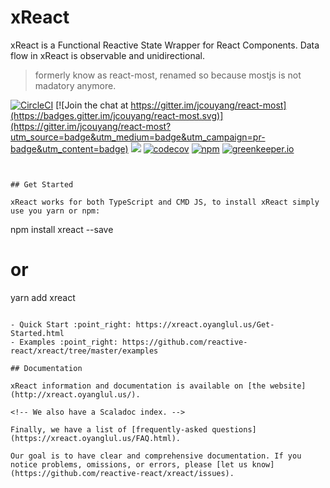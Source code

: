 # xReact

xReact is a Functional Reactive State Wrapper for React Components. Data flow in xReact is observable and unidirectional.

> formerly know as react-most, renamed so because mostjs is not madatory anymore.

[![CircleCI](https://img.shields.io/circleci/project/github/reactive-react/xreact/master.svg)](https://circleci.com/gh/reactive-react/xreact)
[![Join the chat at https://gitter.im/jcouyang/react-most](https://badges.gitter.im/jcouyang/react-most.svg)](https://gitter.im/jcouyang/react-most?utm_source=badge&utm_medium=badge&utm_campaign=pr-badge&utm_content=badge)
[![](https://img.shields.io/github/stars/reactive-react/xreact.svg?label=Star)](https://github.com/reactive-react/xreact)
[![codecov](https://codecov.io/gh/reactive-react/xreact/branch/master/graph/badge.svg)](https://codecov.io/gh/reactive-react/xreact)
[![npm](https://img.shields.io/npm/v/xreact.svg)](https://www.npmjs.com/package/xreact)
[![greenkeeper.io](https://badges.greenkeeper.io/reactive-react/xreact.svg)](https://greenkeeper.io)

```


## Get Started

xReact works for both TypeScript and CMD JS, to install xReact simply use you yarn or npm:

```
npm install xreact --save
# or
yarn add xreact
```

- Quick Start :point_right: https://xreact.oyanglul.us/Get-Started.html
- Examples :point_right: https://github.com/reactive-react/xreact/tree/master/examples

## Documentation

xReact information and documentation is available on [the website](http://xreact.oyanglul.us/).

<!-- We also have a Scaladoc index. -->

Finally, we have a list of [frequently-asked questions](https://xreact.oyanglul.us/FAQ.html).

Our goal is to have clear and comprehensive documentation. If you notice problems, omissions, or errors, please [let us know](https://github.com/reactive-react/xreact/issues).

